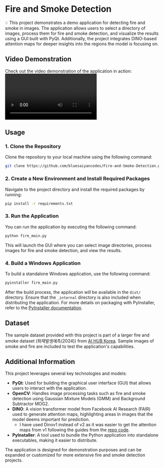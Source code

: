 


# Fire and Smoke Detection

💡 This project demonstrates a demo application for detecting fire and smoke in images. The application allows users to select a directory of images, process them for fire and smoke detection, and visualize the results using a GUI built with PyQt. Additionally, the project integrates DINO-based attention maps for deeper insights into the regions the model is focusing on.

## Video Demonstration

Check out the video demonstration of the application in action:
![sample video](firesample.mov)


## Usage

### 1. Clone the Repository

Clone the repository to your local machine using the following command:

```bash
git clone https://github.com/bluesaiyancodes/Fire-and-Smoke-Detection.git
```

### 2. Create a New Environment and Install Required Packages

Navigate to the project directory and install the required packages by running:

```bash
pip install -r requirements.txt
```

### 3. Run the Application

You can run the application by executing the following command:

```bash
python fire_main.py
```

This will launch the GUI where you can select image directories, process images for fire and smoke detection, and view the results.

### 4. Build a Windows Application

To build a standalone Windows application, use the following command:

```bash
pyinstaller fire_main.py
```

After the build process, the application will be available in the `dist/` directory. Ensure that the `_internal` directory is also included when distributing the application. For more details on packaging with PyInstaller, refer to the [PyInstaller documentation](https://pyinstaller.org/en/stable/).

## Dataset

The sample dataset provided with this project is part of a larger fire and smoke dataset (화재발생예측(2024)) from [AI HUB Korea](https://www.aihub.or.kr/). Sample images of smoke and fire are included to test the application's capabilities.

## Additional Information

This project leverages several key technologies and models:

- **PyQt**: Used for building the graphical user interface (GUI) that allows users to interact with the application.
- **OpenCV**: Handles image processing tasks such as fire and smoke detection using Gaussian Mixture Models (GMM) and Background Subtractor MOG2.
- **DINO**: A vision transformer model from Facebook AI Research (FAIR) used to generate attention maps, highlighting areas in images that the model deems important for prediction.
  - I have used Dinov1 instead of v2 as it was easier to get the attention maps from v1 following the guides from the [repo code](https://github.com/facebookresearch/dino/blob/main/visualize_attention.py).
- **PyInstaller**: A tool used to bundle the Python application into standalone executables, making it easier to distribute.

The application is designed for demonstration purposes and can be expanded or customized for more extensive fire and smoke detection projects.
